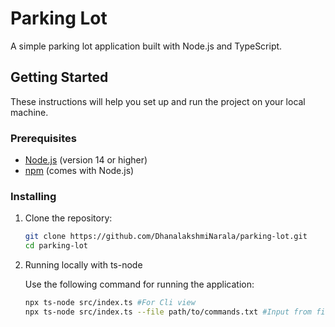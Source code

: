 # Parking Lot

A simple parking lot application built with Node.js and TypeScript.

## Getting Started

These instructions will help you set up and run the project on your local machine.

### Prerequisites

- [Node.js](https://nodejs.org/) (version 14 or higher)
- [npm](https://www.npmjs.com/) (comes with Node.js)

### Installing

1. Clone the repository:

   ```bash
   git clone https://github.com/DhanalakshmiNarala/parking-lot.git
   cd parking-lot
   ```

2. Running locally with ts-node

   Use the following command for running the application:

   ```bash
   npx ts-node src/index.ts #For Cli view
   npx ts-node src/index.ts --file path/to/commands.txt #Input from file
   ```
